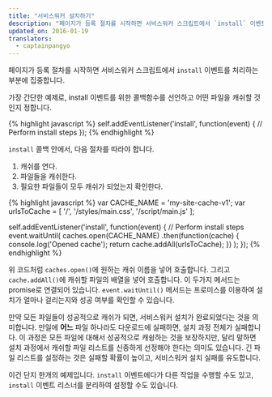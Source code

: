 ```yaml
---
title: "서비스워커 설치하기"
description: "페이지가 등록 절차를 시작하면 서비스워커 스크립트에서 `install` 이벤트를 처리하는 부분에 집중합니다."
updated_on: 2016-01-19
translators:
  - captainpangyo
---
```


페이지가 등록 절차를 시작하면 서비스워커 스크립트에서 `install` 이벤트를 처리하는 부분에 집중합니다.

가장 간단한 예제로, install 이벤트를 위한 콜백함수를 선언하고 어떤 파일을 캐쉬할 것인지 정합니다.

{% highlight javascript %}
self.addEventListener('install', function(event) {
  // Perform install steps
});
{% endhighlight %}

`install` 콜백 안에서, 다음 절차를 따라야 합니다.

1. 캐쉬를 연다.
2. 파일들을 캐쉬한다.
3. 필요한 파일들이 모두 캐쉬가 되었는지 확인한다.

{% highlight javascript %}
var CACHE_NAME = 'my-site-cache-v1';
var urlsToCache = [
  '/',
  '/styles/main.css',
  '/script/main.js'
];

self.addEventListener('install', function(event) {
  // Perform install steps
  event.waitUntil(
    caches.open(CACHE_NAME)
      .then(function(cache) {
        console.log('Opened cache');
        return cache.addAll(urlsToCache);
      })
  );
});
{% endhighlight %}

위 코드처럼 `caches.open()`에 원하는 캐쉬 이름을 넣어 호출합니다.
그리고 `cache.addAll()`에 캐쉬할 파일의 배열을 넣어 호출합니다. 이 두가지 메서드는 promise로 연결되어 있습니다.
`event.waitUntil()` 메서드는 프로미스를 이용하여 설치가 얼마나 걸리는지와 성공 여부를 확인할 수 있습니다.

만약 모든 파일들이 성공적으로 캐쉬가 되면, 서비스워커 설치가 완료되었다는 것을 의미합니다.
만일에 **어느** 파일 하나라도 다운로드에 실패하면, 설치 과정 전체가 실패합니다.
이 과정은 모든 파일에 대해서 성공적으로 캐슁하는 것을 보장하지만, 달리 말하면 설치 과정에서 캐쉬할 파일 리스트를
신중하게 선정해야 한다는 의미도 있습니다. 긴 파일 리스트를 설정하는 것은 실패할 확률이 높이고,
서비스워커 설치 실패를 유도합니다.

이건 단지 한개의 예제입니다. `install` 이벤트에다가 다른 작업을 수행할 수도 있고, `install` 이벤트 리스너를 분리하여
설정할 수도 있습니다.
